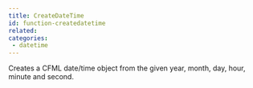 ```yaml
---
title: CreateDateTime
id: function-createdatetime
related:
categories:
 - datetime
---
```


Creates a CFML date/time object from the given year, month, day, hour, minute and second.
